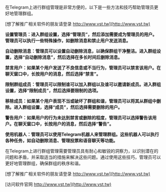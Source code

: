 在Telegram上进行群组管理是非常方便的，以下是一些方法和技巧帮助管理员更好地管理群组。

[想了解推广相关软件的朋友请登录 http://www.vst.tw](http://www.vst.tw)

**设置管理员：进入群组设置，选择“管理员”，然后添加需要成为管理员的用户。管理员可以执行一些特殊操作，如删除消息和禁止用户发送消息。**

**自动删除消息：管理员可以设置自动删除消息，以确保群组干净整洁。进入群组设置，选择“自动删除消息”，然后选择在多长时间后删除消息。**

**禁言用户：如果某个用户发送了不良信息或不当行为，管理员可以禁言该用户。在聊天窗口中，长按用户的消息，然后选择“禁言”。**

**限制群组成员：管理员可以限制谁可以加入群组以及谁可以邀请新成员。进入群组设置，选择“限制成员”，然后选择要限制的选项。**

**移除成员：如果某个用户表现不当或破坏了群组和谐，管理员可以将其从群组中删除。进入群组设置，选择“成员”，然后选择需要删除的用户。**

**警告用户：如果用户的行为未达到禁言或删除的程度，管理员可以选择警告该用户。在聊天窗口中，长按用户的消息，然后选择“警告”。**

**使用机器人：管理员可以使用Telegram机器人来管理群组。这些机器人可以执行各种任务，如自动删除消息、管理投票和语音聊天等功能。**

在Telegram上进行群组管理需要管理员具有耐心和敏锐的洞察力，以识别潜在的问题和矛盾，并采取适当的措施来解决这些问题。通过使用这些技巧，管理员可以更好地管理群组，确保群组的秩序和谐。

[想了解推广相关软件的朋友请登录 http://www.vst.tw](http://www.vst.tw)


[访问软件官网 http://www.vst.tw](http://www.vst.tw)
